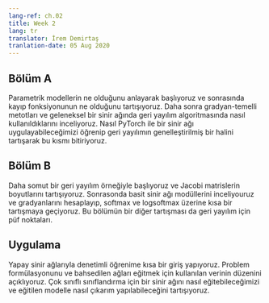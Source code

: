 ```yaml
---
lang-ref: ch.02
title: Week 2
lang: tr
translator: İrem Demirtaş
tranlation-date: 05 Aug 2020
---
```



<!-- ## Lecture part A

We start by understanding what parametrised models are and then discuss what a loss function is. We then look at Gradient-based methods and how it's used in the backpropagation algorithm in a traditional neural network. We conclude this section by learning how to implement a neural network in PyTorch followed by a discussion on a more generalized form of backpropagation.


## Lecture part B

We begin with a concrete example of backpropagation and discuss the dimensions of Jacobian matrices. We then look at various basic neural net modules and compute their gradients, followed by a brief discussion on softmax and logsoftmax. The other topic of discussion in this part is Practical Tricks for backpropagation.


## Practicum

We give a brief introduction to supervised learning using artificial neural networks. We expound on the problem formulation and conventions of data used to train these networks. We also discuss how to train a neural network for multi class classification, and how to perform inference once the network is trained. -->

## Bölüm A

Parametrik modellerin ne olduğunu anlayarak başlıyoruz ve sonrasında kayıp fonksiyonunun ne olduğunu tartışıyoruz. Daha sonra gradyan-temelli metotları ve geleneksel bir sinir ağında geri yayılım algoritmasında nasıl kullanıldıklarını inceliyoruz. Nasıl PyTorch ile bir sinir ağı uygulayabileceğimizi öğrenip geri yayılımın genelleştirilmiş bir halini tartışarak bu kısmı bitiriyoruz.

## Bölüm B

Daha somut bir geri yayılım örneğiyle başlıyoruz ve Jacobi matrislerin boyutlarını tartışıyoruz. Sonrasonda basit sinir ağı modüllerini inceliyouruz ve gradyanlarını hesaplayıp, softmax ve logsoftmax üzerine kısa bir tartışmaya geçiyoruz. Bu bölümün bir diğer tartışması da geri yayılım için püf noktaları. 


## Uygulama

Yapay sinir ağlarıyla denetimli öğrenime kısa bir giriş yapıyoruz. Problem formülasyonunu ve bahsedilen ağları eğitmek için kullanılan verinin düzenini açıklıyoruz. Çok sınıflı sınıflandırma için bir sinir ağını nasıl eğitebileceğimizi ve eğitilen modelle nasıl çıkarım yapılabileceğini tartışıyoruz.